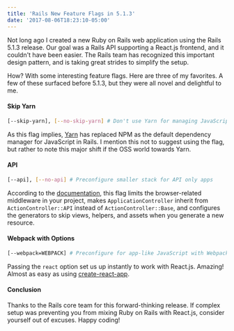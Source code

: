 ```yaml
---
title: 'Rails New Feature Flags in 5.1.3'
date: '2017-08-06T18:23:10-05:00'
---
```


Not long ago I created a new Ruby on Rails web application using the Rails 5.1.3 release. Our goal was a Rails API supporting a React.js frontend, and it couldn't have been easier. The Rails team has recognized this important design pattern, and is taking great strides to simplify the setup.

How? With some interesting feature flags. Here are three of my favorites. A few of these surfaced before 5.1.3, but they were all novel and delightful to me.

#### Skip Yarn

```sh
[--skip-yarn], [--no-skip-yarn] # Don't use Yarn for managing JavaScript dependencies
```

As this flag implies, [Yarn](https://yarnpkg.com/en/) has replaced NPM as the default dependency manager for JavaScript in Rails. I mention this not to suggest using the flag, but rather to note this major shift if the OSS world towards Yarn.

#### API

```sh
[--api], [--no-api] # Preconfigure smaller stack for API only apps
```

According to the [documentation](http://edgeguides.rubyonrails.org/api_app.html), this flag limits the browser-related middleware in your project, makes `ApplicationController` inherit from `ActionController::API` instead of `ActionController::Base`, and configures the generators to skip views, helpers, and assets when you generate a new resource.

#### Webpack with Options

```sh
[--webpack=WEBPACK] # Preconfigure for app-like JavaScript with Webpack (options: react/vue/angular)
```

Passing the `react` option set us up instantly to work with React.js. Amazing! Almost as easy as using [create-react-app](https://github.com/facebookincubator/create-react-app).

#### Conclusion

Thanks to the Rails core team for this forward-thinking release. If complex setup was preventing you from mixing Ruby on Rails with React.js, consider yourself out of excuses. Happy coding!